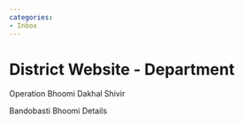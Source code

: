 ```yaml
---
categories:
- Inbox
---
```

# District Website - Department

Operation Bhoomi Dakhal Shivir 

  

Bandobasti Bhoomi Details